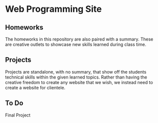 # Web Programming Site

## Homeworks
The homeworks in this repository are also paired with a summary. These are creative outlets to showcase new skills learned during class time. 

## Projects
Projects are standalone, with no summary, that show off the students technical skills within the given learned topics. Rather than having the creative freedom to create any website that we wish, we instead need to create a website for clientele.

## To Do
Final Project

